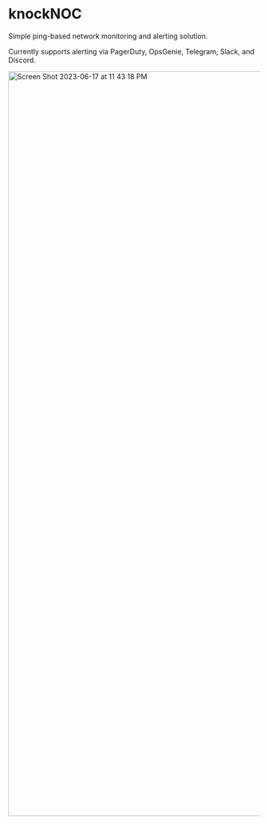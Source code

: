# knockNOC
Simple ping-based network monitoring and alerting solution. 

Currently supports alerting via PagerDuty, OpsGenie, Telegram, Slack, and Discord.

<img width="1491" alt="Screen Shot 2023-06-17 at 11 43 18 PM" src="https://github.com/N-Erickson/knockNOC/assets/16261609/5c098ad7-17e9-459c-b5c8-9502695f4263">
